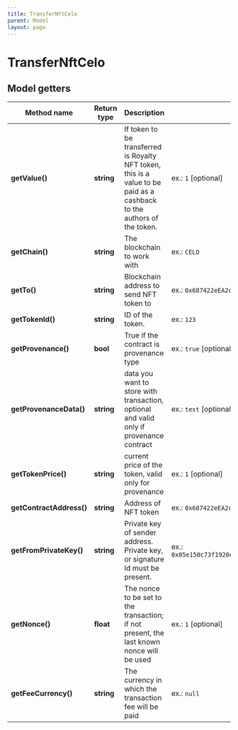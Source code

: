 ```yaml
---
title: TransferNftCelo
parent: Model
layout: page
---
```


# TransferNftCelo

## Model getters

Method name | Return type | Description | Notes
------------ | ------------- | ------------- | -------------
**getValue()** | **string** | If token to be transferred is Royalty NFT token, this is a value to be paid as a cashback to the authors of the token. | ex.: `1` [optional]
**getChain()** | **string** | The blockchain to work with | ex.: `CELO`
**getTo()** | **string** | Blockchain address to send NFT token to | ex.: `0x687422eEA2cB73B5d3e242bA5456b782919AFc85`
**getTokenId()** | **string** | ID of the token. | ex.: `123`
**getProvenance()** | **bool** | True if the contract is provenance type | ex.: `true` [optional]
**getProvenanceData()** | **string** | data you want to store with transaction, optional and valid only if provenance contract | ex.: `test` [optional]
**getTokenPrice()** | **string** | current price of the token, valid only for provenance | ex.: `1` [optional]
**getContractAddress()** | **string** | Address of NFT token | ex.: `0x687422eEA2cB73B5d3e242bA5456b782919AFc85`
**getFromPrivateKey()** | **string** | Private key of sender address. Private key, or signature Id must be present. | ex.: `0x05e150c73f1920ec14caa1e0b6aa09940899678051a78542840c2668ce5080c2`
**getNonce()** | **float** | The nonce to be set to the transaction; if not present, the last known nonce will be used | ex.: `1` [optional]
**getFeeCurrency()** | **string** | The currency in which the transaction fee will be paid | ex.: `null`

